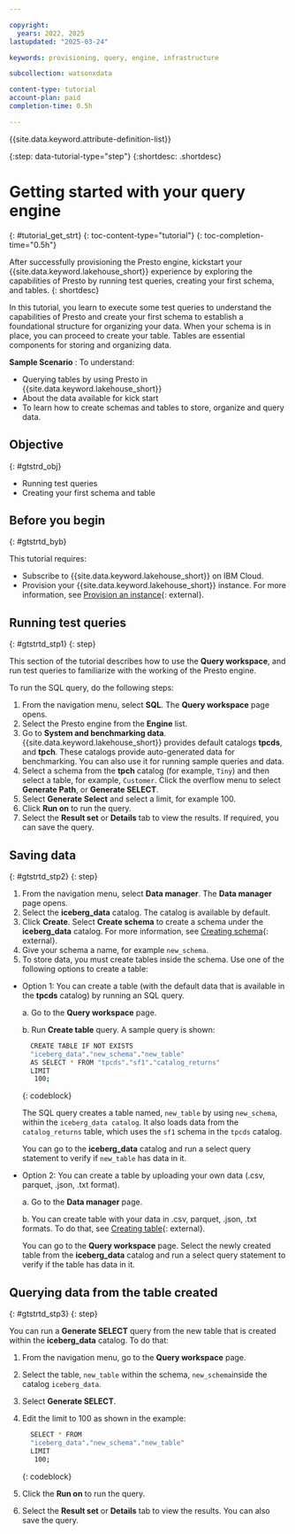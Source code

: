 ```yaml
---

copyright:
  years: 2022, 2025
lastupdated: "2025-03-24"

keywords: provisioning, query, engine, infrastructure

subcollection: watsonxdata

content-type: tutorial
account-plan: paid
completion-time: 0.5h

---
```


{{site.data.keyword.attribute-definition-list}}


{:step: data-tutorial-type="step"}
{:shortdesc: .shortdesc}

# Getting started with your query engine
{: #tutorial_get_strt}
{: toc-content-type="tutorial"}
{: toc-completion-time="0.5h"}




After successfully provisioning the Presto engine, kickstart your {{site.data.keyword.lakehouse_short}} experience by exploring the capabilities of Presto by running test queries, creating your first schema, and tables.
{: shortdesc}

In this tutorial, you learn to execute some test queries to understand the capabilities of Presto and create your first schema to establish a foundational structure for organizing your data. When your schema is in place, you can proceed to create your table. Tables are essential components for storing and organizing data.


**Sample Scenario** : To understand:
* Querying tables by using Presto in {{site.data.keyword.lakehouse_short}}
* About the data available for kick start
* To learn how to create schemas and tables to store, organize and query data.




## Objective
{: #gtstrd_obj}

* Running test queries
* Creating your first schema and table


## Before you begin
{: #gtstrtd_byb}

This tutorial requires:

* Subscribe to {{site.data.keyword.lakehouse_short}} on IBM Cloud.
* Provision your {{site.data.keyword.lakehouse_short}} instance. For more information, see [Provision an instance](/docs/watsonxdata?topic=watsonxdata-getting-started){: external}.


## Running test queries
{: #gtstrtd_stp1}
{: step}

This section of the tutorial describes how to use the **Query workspace**, and run test queries to familiarize with the working of the Presto engine.

To run the SQL query, do the following steps:

1. From the navigation menu, select **SQL**. The **Query workspace** page opens.
2. Select the Presto engine from the **Engine** list.
3. Go to **System and benchmarking data**. {{site.data.keyword.lakehouse_short}} provides default catalogs **tpcds**, and **tpch**. These catalogs provide auto-generated data for benchmarking. You can also use it for running sample queries and data.
4. Select a schema from the **tpch** catalog (for example, `Tiny`) and then select a table, for example, `Customer`. Click the overflow menu to select **Generate Path**, or **Generate SELECT**.
4. Select **Generate Select** and select a limit, for example 100.
5. Click **Run on** to run the query.
6. Select the **Result set** or **Details** tab to view the results. If required, you can save the query.


## Saving data
{: #gtstrtd_stp2}
{: step}

1. From the navigation menu, select **Data manager**. The **Data manager** page opens.
2. Select the **iceberg_data** catalog. The catalog is available by default.
3. Click **Create**. Select **Create schema** to create a schema under the **iceberg_data** catalog. For more information, see [Creating schema](/docs/watsonxdata?topic=watsonxdata-create_schema){: external}.
4. Give your schema a name, for example `new_schema`.
4. To store data, you must create tables inside the schema. Use one of the following options to create a table:

* Option 1: You can create a table (with the default data that is available in the **tpcds** catalog) by running an SQL query.

     a. Go to the **Query workspace** page.

     b. Run **Create table** query. A sample query is shown:

    ```bash
      CREATE TABLE IF NOT EXISTS
      "iceberg_data"."new_schema"."new_table"
      AS SELECT * FROM "tpcds"."sf1"."catalog_returns"
      LIMIT
       100;
    ```
    {: codeblock}

    The SQL query creates a table named, `new_table` by using `new_schema`, within the `iceberg_data catalog`. It also loads data from the `catalog_returns` table, which uses the `sf1` schema in the `tpcds` catalog.

    You can go to the **iceberg_data** catalog and run a select query statement to verify if `new_table` has data in it.

* Option 2: You can create a table by uploading your own data (.csv, parquet, .json, .txt format).

     a. Go to the **Data manager** page.

     b. You can create table with your data in .csv, parquet, .json, .txt formats. To do that, see [Creating table](/docs/watsonxdata?topic=watsonxdata-create_table){: external}.

    You can go to the **Query workspace** page. Select the newly created table from the **iceberg_data** catalog and run a select query statement to verify if the table has data in it.

## Querying data from the table created
{: #gtstrtd_stp3}
{: step}

You can run a **Generate SELECT** query from the new table that is created within the **iceberg_data** catalog. To do that:

1. From the navigation menu, go to the **Query workspace** page.
2. Select the table, `new_table` within the schema, `new_schema`inside the catalog `iceberg_data`.
3. Select **Generate SELECT**.
4. Edit the limit to 100 as shown in the example:
    ```bash
      SELECT * FROM
      "iceberg_data"."new_schema"."new_table"
      LIMIT
       100;
    ```
    {: codeblock}

5. Click the **Run on** to run the query.
6. Select the **Result set** or **Details** tab to view the results. You can also save the query.
